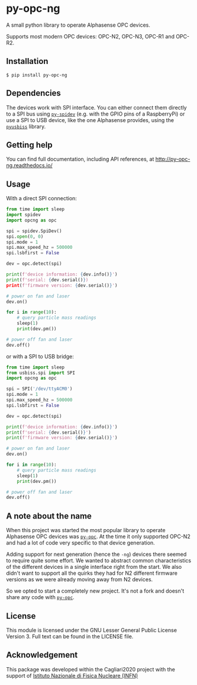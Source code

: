 # py-opc-ng

A small python library to operate Alphasense OPC devices.

Supports most modern OPC devices: OPC-N2, OPC-N3, OPC-R1 and OPC-R2.

## Installation

    $ pip install py-opc-ng

## Dependencies

The devices work with SPI interface. You can either connect them
directly to a SPI bus using
[`py-spidev`](https://github.com/doceme/py-spidev) (e.g. with the GPIO
pins of a RaspberryPi) or use a SPI to USB device, like the one
Alphasense provides, using the
[`pyusbiss`](https://github.com/dancingquanta/pyusbiss) library.

## Getting help

You can find full documentation, including API references, at http://py-opc-ng.readthedocs.io/

## Usage

With a direct SPI connection:

```python
from time import sleep
import spidev
import opcng as opc

spi = spidev.SpiDev()
spi.open(0, 0)
spi.mode = 1
spi.max_speed_hz = 500000
spi.lsbfirst = False

dev = opc.detect(spi)

print(f'device information: {dev.info()}')
print(f'serial: {dev.serial()})
print(f'firmware version: {dev.serial()}')

# power on fan and laser
dev.on()

for i in range(10):
    # query particle mass readings
    sleep(1)
    print(dev.pm())

# power off fan and laser
dev.off()
```

or with a SPI to USB bridge:

```python
from time import sleep
from usbiss.spi import SPI
import opcng as opc

spi = SPI('/dev/ttyACM0')
spi.mode = 1
spi.max_speed_hz = 500000
spi.lsbfirst = False

dev = opc.detect(spi)

print(f'device information: {dev.info()}')
print(f'serial: {dev.serial()}')
print(f'firmware version: {dev.serial()}')

# power on fan and laser
dev.on()

for i in range(10):
    # query particle mass readings
    sleep(1)
    print(dev.pm())

# power off fan and laser
dev.off()
```

## A note about the name

When this project was started the most popular library to operate
Alphasense OPC devices was
[`py-opc`](https://github.com/dhagan/py-opc). At the time it only
supported OPC-N2 and had a lot of code very specific to that device
generation.

Adding support for next generation (hence the `-ng`) devices there
seemed to require quite some effort. We wanted to abstract common
characteristics of the different devices in a single interface right
from the start. We also didn't want to support all the quirks they had
for N2 different firmware versions as we were already moving away
from N2 devices.

So we opted to start a completely new project. It's not a fork and
doesn't share any code with
[`py-opc`](https://github.com/dhagan/py-opc).


## License

This module is licensed under the GNU Lesser General Public License
Version 3. Full text can be found in the LICENSE file.


## Acknowledgement
This package was developed within the Cagliari2020 project with the support of [Istituto Nazionale di Fisica Nucleare (INFN)](http://home.infn.it/en/)

